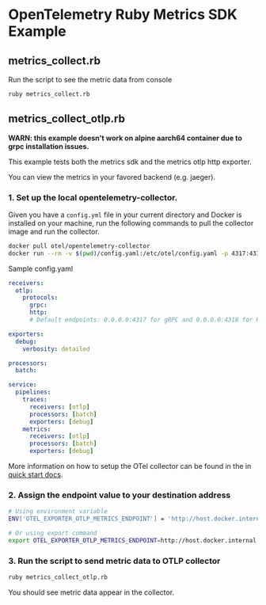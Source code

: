 # OpenTelemetry Ruby Metrics SDK Example

## metrics_collect.rb

Run the script to see the metric data from console

```sh
ruby metrics_collect.rb
```

## metrics_collect_otlp.rb

**WARN: this example doesn't work on alpine aarch64 container due to grpc installation issues.**

This example tests both the metrics sdk and the metrics otlp http exporter.

You can view the metrics in your favored backend (e.g. jaeger).

### 1. Set up the local opentelemetry-collector.

Given you have a `config.yml` file in your current directory and Docker is installed on your machine, run the following commands to pull the collector image and run the collector.

```sh
docker pull otel/opentelemetry-collector
docker run --rm -v $(pwd)/config.yaml:/etc/otel/config.yaml -p 4317:4317 -p 4318:4318 otel/opentelemetry-collector --config /etc/otel/config.yaml
```

Sample config.yaml

```yaml
receivers:
  otlp:
    protocols:
      grpc:
      http:
      # Default endpoints: 0.0.0.0:4317 for gRPC and 0.0.0.0:4318 for HTTP

exporters:
  debug:
    verbosity: detailed

processors:
  batch:

service:
  pipelines:
    traces:
      receivers: [otlp]
      processors: [batch]
      exporters: [debug]
    metrics:
      receivers: [otlp]
      processors: [batch]
      exporters: [debug]
```

More information on how to setup the OTel collector can be found in the in [quick start docs](https://opentelemetry.io/docs/collector/quick-start/).

### 2. Assign the endpoint value to your destination address

```sh
# Using environment variable
ENV['OTEL_EXPORTER_OTLP_METRICS_ENDPOINT'] = 'http://host.docker.internal:4318/v1/metrics'

# Or using export command
export OTEL_EXPORTER_OTLP_METRICS_ENDPOINT=http://host.docker.internal:4318/v1/metrics
```

### 3. Run the script to send metric data to OTLP collector

```sh
ruby metrics_collect_otlp.rb
```

You should see metric data appear in the collector.
